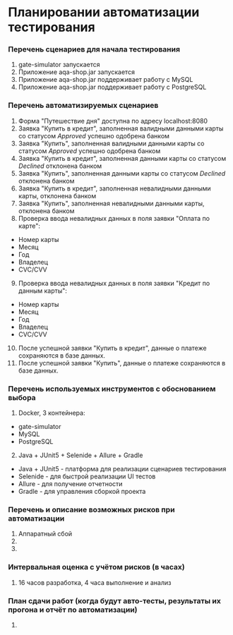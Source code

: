 # Планировании автоматизации тестирования

### Перечень сценариев для начала тестирования

1. gate-simulator запускается
2. Приложение aqa-shop.jar запускается
3. Приложение aqa-shop.jar поддерживает работу с MySQL
4. Приложение aqa-shop.jar поддерживает работу с PostgreSQL

### Перечень автоматизируемых сценариев

1. Форма "Путешествие дня" доступна по адресу localhost:8080
2. Заявка "Купить в кредит", заполненная валидными данными карты со статусом *Approved* успешно одобрена банком
3. Заявка "Купить", заполненная валидными данными карты со статусом *Approved* успешно одобрена банком
4. Заявка "Купить в кредит", заполненная данными карты со статусом *Declined* отклонена банком
5. Заявка "Купить", заполненная данными карты со статусом *Declined* отклонена банком
6. Заявка "Купить в кредит", заполненная невалидными данными карты, отклонена банком
7. Заявка "Купить", заполненная невалидными данными карты, отклонена банком
8. Проверка ввода невалидных данных в поля заявки "Оплата по карте":

  - Номер карты
  - Месяц
  - Год
  - Владелец
  - CVC/CVV

9. Проверка ввода невалидных данных в поля заявки "Кредит по данным карты":

  - Номер карты
  - Месяц
  - Год
  - Владелец
  - CVC/CVV
  
10. После успешной заявки "Купить в кредит", данные о платеже сохраняются в базе данных.
11. После успешной заявки "Купить", данные о платеже сохраняются в базе данных.

### Перечень используемых инструментов с обоснованием выбора

1.  Docker, 3 контейнера: 

- gate-simulator
- MySQL
- PostgreSQL

2.  Java + JUnit5 + Selenide + Allure + Gradle

- Java + JUnit5 - платформа для реализации сценариев тестирования
- Selenide - для быстрой реализации UI тестов
- Allure - для получение отчетности
- Gradle - для управления сборкой проекта

### Перечень и описание возможных рисков при автоматизации

1. Аппаратный сбой
2. 
3. 

### Интервальная оценка с учётом рисков (в часах)

1. 16 часов разработка, 4 часа выполнение и анализ

### План сдачи работ (когда будут авто-тесты, результаты их прогона и отчёт по автоматизации)

1. 


